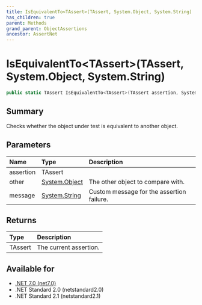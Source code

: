 ```yaml
---
title: IsEquivalentTo<TAssert>(TAssert, System.Object, System.String)
has_children: true
parent: Methods
grand_parent: ObjectAssertions
ancestor: AssertNet
---
```

# IsEquivalentTo&lt;TAssert&gt;(TAssert, System.Object, System.String)

```csharp
public static TAssert IsEquivalentTo<TAssert>(TAssert assertion, System.Object other, System.String message);
```

## Summary
Checks whether the object under test is equivalent to another object.

## Parameters
| Name      | Type                                                                        | Description                               |
|:----------|:----------------------------------------------------------------------------|:------------------------------------------|
| assertion | TAssert                                                                     |                                           |
| other     | [System.Object](https://learn.microsoft.com/en-us/dotnet/api/system.object) | The other object to compare with.         |
| message   | [System.String](https://learn.microsoft.com/en-us/dotnet/api/system.string) | Custom message for the assertion failure. |


## Returns
| Type    | Description            |
|:--------|:-----------------------|
| TAssert | The current assertion. |

## Available for
- [.NET 7.0 (net7.0)](https://versionsof.net/core/7.0/)
- .NET Standard 2.0 (netstandard2.0)
- .NET Standard 2.1 (netstandard2.1)
